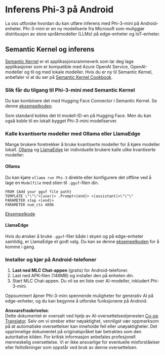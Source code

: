 <!--
CO_OP_TRANSLATOR_METADATA:
{
  "original_hash": "9481b07dda8f9715a5d1ff43fb27568b",
  "translation_date": "2025-05-09T10:46:51+00:00",
  "source_file": "md/01.Introduction/03/Android_Inference.md",
  "language_code": "no"
}
-->
# **Inferens Phi-3 på Android**

La oss utforske hvordan du kan utføre inferens med Phi-3-mini på Android-enheter. Phi-3-mini er en ny modellserie fra Microsoft som muliggjør distribusjon av store språkmodeller (LLMs) på edge-enheter og IoT-enheter.

## Semantic Kernel og inferens

[Semantic Kernel](https://github.com/microsoft/semantic-kernel) er et applikasjonsrammeverk som lar deg lage applikasjoner som er kompatible med Azure OpenAI Service, OpenAI-modeller og til og med lokale modeller. Hvis du er ny til Semantic Kernel, anbefaler vi at du ser på [Semantic Kernel Cookbook](https://github.com/microsoft/SemanticKernelCookBook?WT.mc_id=aiml-138114-kinfeylo).

### Slik får du tilgang til Phi-3-mini med Semantic Kernel

Du kan kombinere det med Hugging Face Connector i Semantic Kernel. Se denne [eksempelkoden](https://github.com/Azure-Samples/Phi-3MiniSamples/tree/main/semantickernel?WT.mc_id=aiml-138114-kinfeylo).

Som standard kobles det til modell-ID-en på Hugging Face. Men du kan også koble til en lokalt bygget Phi-3-mini modellserver.

### Kalle kvantiserte modeller med Ollama eller LlamaEdge

Mange brukere foretrekker å bruke kvantiserte modeller for å kjøre modeller lokalt. [Ollama](https://ollama.com/) og [LlamaEdge](https://llamaedge.com) lar individuelle brukere kalle ulike kvantiserte modeller:

#### Ollama

Du kan kjøre `ollama run Phi-3` direkte eller konfigurere det offline ved å lage en `Modelfile` med stien til `.gguf`-filen din.

```gguf
FROM {Add your gguf file path}
TEMPLATE \"\"\"<|user|> .Prompt<|end|> <|assistant|>\"\"\"
PARAMETER stop <|end|>
PARAMETER num_ctx 4096
```

[Eksempelkode](https://github.com/Azure-Samples/Phi-3MiniSamples/tree/main/ollama?WT.mc_id=aiml-138114-kinfeylo)

#### LlamaEdge

Hvis du ønsker å bruke `.gguf`-filer både i skyen og på edge-enheter samtidig, er LlamaEdge et godt valg. Du kan se denne [eksempelkoden](https://github.com/Azure-Samples/Phi-3MiniSamples/tree/main/wasm?WT.mc_id=aiml-138114-kinfeylo) for å komme i gang.

### Installer og kjør på Android-telefoner

1. **Last ned MLC Chat-appen** (gratis) for Android-telefoner.  
2. Last ned APK-filen (148MB) og installer den på enheten din.  
3. Start MLC Chat-appen. Du vil se en liste over AI-modeller, inkludert Phi-3-mini.

Oppsummert åpner Phi-3-mini spennende muligheter for generativ AI på edge-enheter, og du kan begynne å utforske funksjonene på Android.

**Ansvarsfraskrivelse**:  
Dette dokumentet er oversatt ved hjelp av AI-oversettelsestjenesten [Co-op Translator](https://github.com/Azure/co-op-translator). Selv om vi streber etter nøyaktighet, vennligst vær oppmerksom på at automatiske oversettelser kan inneholde feil eller unøyaktigheter. Det opprinnelige dokumentet på originalspråket bør betraktes som den autoritative kilden. For kritisk informasjon anbefales profesjonell menneskelig oversettelse. Vi er ikke ansvarlige for eventuelle misforståelser eller feiltolkninger som oppstår ved bruk av denne oversettelsen.